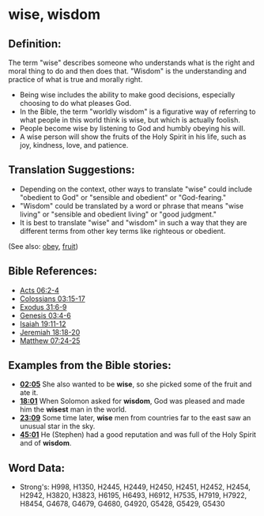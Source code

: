 # wise, wisdom #

## Definition: ##

The term "wise" describes someone who understands what is the right and moral thing to do and then does that. "Wisdom" is the understanding and practice of what is true and morally right.

* Being wise includes the ability to make good decisions, especially choosing to do what pleases God.
* In the Bible, the term "worldly wisdom" is a figurative way of referring to what people in this world think is wise, but which is actually foolish.
* People become wise by listening to God and humbly obeying his will.
* A wise person will show the fruits of the Holy Spirit in his life, such as joy, kindness, love, and patience.

## Translation Suggestions: ##

* Depending on the context, other ways to translate "wise" could include "obedient to God" or "sensible and obedient" or "God-fearing."
* "Wisdom" could be translated by a word or phrase that means "wise living" or "sensible and obedient living" or "good judgment."
* It is best to translate "wise" and "wisdom" in such a way that they are different terms from other key terms like righteous or obedient.

(See also: [obey](../other/obey.md), [fruit](../other/fruit.md))

## Bible References: ##

* [Acts 06:2-4](rc://en/tn/help/act/06/02)
* [Colossians 03:15-17](rc://en/tn/help/col/03/15)
* [Exodus 31:6-9](rc://en/tn/help/exo/31/06)
* [Genesis 03:4-6](rc://en/tn/help/gen/03/04)
* [Isaiah 19:11-12](rc://en/tn/help/isa/19/11)
* [Jeremiah 18:18-20](rc://en/tn/help/jer/18/18)
* [Matthew 07:24-25](rc://en/tn/help/mat/07/24)

## Examples from the Bible stories: ##

* __[02:05](rc://en/tn/help/obs/02/05)__ She also wanted to be __wise__, so she picked some of the fruit and ate it.
* __[18:01](rc://en/tn/help/obs/18/01)__ When Solomon asked for __wisdom__, God was pleased and made him the __wisest__  man in the world.
* __[23:09](rc://en/tn/help/obs/23/09)__ Some time later, __wise__  men from countries far to the east saw an unusual star in the sky.
* __[45:01](rc://en/tn/help/obs/45/01)__ He (Stephen) had a good reputation and was full of the Holy Spirit and of __wisdom__.

## Word Data: ##

* Strong's: H998, H1350, H2445, H2449, H2450, H2451, H2452, H2454, H2942, H3820, H3823, H6195, H6493, H6912, H7535, H7919, H7922, H8454, G4678, G4679, G4680, G4920, G5428, G5429, G5430
